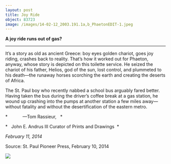 ```yaml
---
layout: post
title: Joy Ride
object: 83723
image: /images/14-02-12_2003.191.1a,b_PhaetonEDIT-1.jpeg
---
```

**A joy ride runs out of gas?**

****

It’s a story as old as ancient Greece: boy eyes golden chariot, goes joy riding, crashes back to reality. That’s how it worked out for Phaeton, anyway, whose story is depicted on this toilette service. He seized the chariot of his father, Helios, god of the sun, lost control, and plummeted to his death—the runaway horses scorching the earth and creating the deserts of Africa. 

The St. Paul boy who recently nabbed a school bus arguably fared better. Having taken the bus during the driver’s coffee break at a gas station, he wound up crashing into the pumps at another station a few miles away—without fatality and without the desertification of the eastern metro. 

*            —Tom Rassieur,   *

*   John E. Andrus III Curator of Prints and Drawings  *

*February 11, 2014*

Source: St. Paul Pioneer Press, February 10, 2014

![]({{siteurl.base}}/images/14-02-12_2003.191.1a,b_PhaetonEDIT-1.jpeg)
